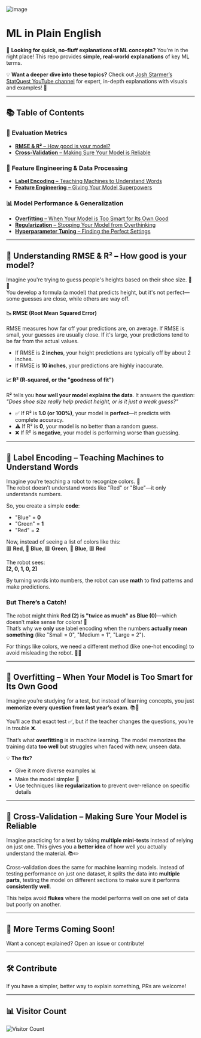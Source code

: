 ![image](https://github.com/user-attachments/assets/3c686b0d-f6e1-46d2-a7a0-03d4a0dcc7a7)


# ML in Plain English  

📢 **Looking for quick, no-fluff explanations of ML concepts?** You're in the right place! This repo provides **simple, real-world explanations** of key ML terms.  

💡 **Want a deeper dive into these topics?** Check out [Josh Starmer’s StatQuest YouTube channel](https://www.youtube.com/c/joshstarmer) for expert, in-depth explanations with visuals and examples! 🎥  

---

## 📚 Table of Contents  

### 📏 **Evaluation Metrics**  
- [**RMSE & R²** – How good is your model?](#-understanding-rmse--r²--how-good-is-your-model)  
- [**Cross-Validation** – Making Sure Your Model is Reliable](#-cross-validation--making-sure-your-model-is-reliable)  

### 🔢 **Feature Engineering & Data Processing**  
- [**Label Encoding** – Teaching Machines to Understand Words](#-label-encoding--teaching-machines-to-understand-words)  
- [**Feature Engineering** – Giving Your Model Superpowers](#-feature-engineering--giving-your-model-superpowers)  

### 📊 **Model Performance & Generalization**  
- [**Overfitting** – When Your Model is Too Smart for Its Own Good](#-overfitting--when-your-model-is-too-smart-for-its-own-good)  
- [**Regularization** – Stopping Your Model from Overthinking](#-regularization--stopping-your-model-from-overthinking)  
- [**Hyperparameter Tuning** – Finding the Perfect Settings](#-hyperparameter-tuning--finding-the-perfect-settings)  

---

## 📏 **Understanding RMSE & R²** – How good is your model?  

Imagine you're trying to guess people's heights based on their shoe size. 👟📏  
You develop a formula (a model) that predicts height, but it's not perfect—some guesses are close, while others are way off.  

#### **📉 RMSE (Root Mean Squared Error)**  
RMSE measures how far off your predictions are, on average. If RMSE is small, your guesses are usually close. If it's large, your predictions tend to be far from the actual values.  

- If RMSE is **2 inches**, your height predictions are typically off by about 2 inches.  
- If RMSE is **10 inches**, your predictions are highly inaccurate.  

#### **📈 R² (R-squared, or the "goodness of fit")**  
R² tells you **how well your model explains the data**. It answers the question:  
*"Does shoe size really help predict height, or is it just a weak guess?"*  

- ✅ If R² is **1.0 (or 100%)**, your model is **perfect**—it predicts with complete accuracy.  
- ⚠️ If R² is **0**, your model is no better than a random guess.  
- ❌ If R² is **negative**, your model is performing worse than guessing.  

---

## 🔢 **Label Encoding** – Teaching Machines to Understand Words  

Imagine you're teaching a robot to recognize colors. 🚦  
The robot doesn’t understand words like "Red" or "Blue"—it only understands numbers.  

So, you create a simple **code**:  
- "Blue" = **0**  
- "Green" = **1**  
- "Red" = **2**  

Now, instead of seeing a list of colors like this:  
🟥 **Red**, 🔵 **Blue**, 🟩 **Green**, 🔵 **Blue**, 🟥 **Red**  

The robot sees:  
**[2, 0, 1, 0, 2]**  

By turning words into numbers, the robot can use **math** to find patterns and make predictions.  

### **But There’s a Catch!**  
The robot might think **Red (2) is "twice as much" as Blue (0)**—which doesn’t make sense for colors! 🎨  
That’s why we **only** use label encoding when the numbers **actually mean something** (like "Small = 0", "Medium = 1", "Large = 2").  

For things like colors, we need a different method (like one-hot encoding) to avoid misleading the robot. 🤖✨  

---

## 🤖 **Overfitting** – When Your Model is Too Smart for Its Own Good  

Imagine you’re studying for a test, but instead of learning concepts, you just **memorize every question from last year’s exam**. 📚🧠  

You’ll ace that exact test ✅, but if the teacher changes the questions, you’re in trouble ❌.  

That’s what **overfitting** is in machine learning. The model memorizes the training data **too well** but struggles when faced with new, unseen data.  

💡 **The fix?**  
- Give it more diverse examples 📊  
- Make the model simpler 🔧  
- Use techniques like **regularization** to prevent over-reliance on specific details  

---

## 🔄 **Cross-Validation** – Making Sure Your Model is Reliable  

Imagine practicing for a test by taking **multiple mini-tests** instead of relying on just one. This gives you a **better idea** of how well you actually understand the material. 📚✏️  

Cross-validation does the same for machine learning models. Instead of testing performance on just one dataset, it splits the data into **multiple parts**, testing the model on different sections to make sure it performs **consistently well**.  

This helps avoid **flukes** where the model performs well on one set of data but poorly on another.  

---

## 🚀 More Terms Coming Soon!  

Want a concept explained? Open an issue or contribute!  

---

## 🛠 **Contribute**  

If you have a simpler, better way to explain something, PRs are welcome!  

---

## 📊 **Visitor Count**  

![Visitor Count](https://visitor-badge.laobi.icu/badge?page_id=autumnmarin.ML_Decoded)
